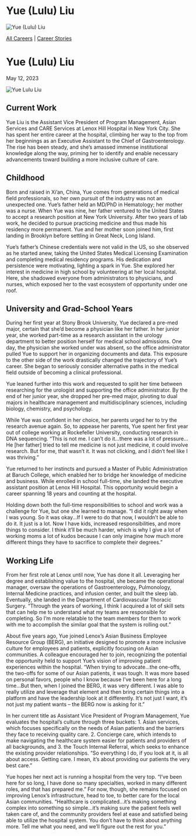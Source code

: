# Yue (Lulu) Liu

![Yue (Lulu) Liu](https://madamambition.com/wp-content/uploads/2023/04/53-scaled.jpg)

[All Careers](https://madamambition.com/category/career-stories/all-careers/) | [Career Stories](https://madamambition.com/category/career-stories/)

Yue (Lulu) Liu
==============

May 12, 2023

![Yue Lulu Liu](https://madamambition.com/wp-content/uploads/2023/04/53-scaled.jpg "Yue Lulu Liu")

Current Work
------------

Yue Liu is the Assistant Vice President of Program Management, Asian Services and CARE Services at Lenox Hill Hospital in New York City. She has spent her entire career at the hospital, climbing her way to the top from her beginnings as an Executive Assistant to the Chief of Gastroenterology. The rise has been steady, and she’s amassed immense institutional knowledge along the way, priming her to identify and enable necessary advancements toward building a more inclusive culture of care.

Childhood
---------

Born and raised in Xi’an, China, Yue comes from generations of medical field professionals, so her own pursuit of the industry was not an unexpected one. Yue’s father held an MD/PhD in Hematology; her mother was a nurse. When Yue was nine, her father ventured to the United States to accept a research position at New York University. After two years of lab work, he decided to pursue practicing medicine and thus made his residency more permanent. Yue and her mother soon joined him, first landing in Brooklyn before settling in Great Neck, Long Island.

Yue’s father’s Chinese credentials were not valid in the US, so she observed as he started anew, taking the United States Medical Licensing Examination and completing medical residency programs. His dedication and persistence were motivating, lighting a spark in Yue. She explored her interest in medicine in high school by volunteering at her local hospital. Here, she shadowed everyone from administrators to physicians, and nurses, which exposed her to the vast ecosystem of opportunity under one roof.

University and Grad-School Years
--------------------------------

During her first year at Stony Brook University, Yue declared a pre-med major, certain that she’d become a physician like her father. In her junior year, she worked part-time as a research assistant in the urology department to better position herself for medical school admissions. One day, the physician she worked under was absent, so the office administrator pulled Yue to support her in organizing documents and data. This exposure to the other side of the work drastically changed the trajectory of Yue’s career. She began to seriously consider alternative paths in the medical field outside of becoming a clinical professional.

Yue leaned further into this work and requested to split her time between researching for the urologist and supporting the office administrator. By the end of her junior year, she dropped her pre-med major, pivoting to dual majors in healthcare management and multidisciplinary sciences, including biology, chemistry, and psychology.

While Yue was confident in her choice, her parents urged her to try the research avenue again. So, to appease her parents, Yue spent her first year out of college working at Rockefeller University, conducting research in DNA sequencing. “This is not me. I can’t do it…there was a lot of pressure…He [her father] tried to tell me medicine is not just medicine, it could involve research. But for me, that wasn’t it. It was not clicking, and I didn’t feel like I was thriving.”

Yue returned to her instincts and pursued a Master of Public Administration at Baruch College, which enabled her to bridge her knowledge of medicine and business. While enrolled in school full-time, she landed the executive assistant position at Lenox Hill Hospital. This opportunity would begin a career spanning 18 years and counting at the hospital.

Holding down both the full-time responsibilities to school and work was a challenge for Yue, but one she learned to manage. “I did it right away when I was young. So it was okay…If I were to do that now, I wouldn’t be able to do it. It just is a lot. Now I have kids, increased responsibilities, and more things to consider. I think it’ll be much harder, which is why I give a lot of working moms a lot of kudos because I can only imagine how much more different things they have to sacrifice to complete their degrees.”

Working Life
------------

From her first role at Lenox until now, Yue has done it all. Leveraging her degree and establishing value to the hospital, she became the operational manager, oversaw the operations of Gastroenterology, Pulmonology, Internal Medicine practices, and infusion center, and built the sleep lab. Eventually, she landed in the Department of Cardiovascular Thoracic Surgery. “Through the years of working, I think I acquired a lot of skill sets that can help me to understand what my teams are responsible for completing. So I’m more relatable to the team members for them to work with me to accomplish the similar goal that the system is rolling out.”

About five years ago, Yue joined Lenox’s Asian Business Employee Resource Group (BERG), an initiative designed to promote a more inclusive culture for employees and patients, explicitly focusing on Asian communities. A colleague encouraged her to join, recognizing the potential the opportunity held to support Yue’s vision of improving patient experiences within the hospital. “When trying to advocate…the one-offs, the two-offs for some of our Asian patients, it was tough. It was more based on personal favors, people who I know because I’ve been here for a long time…But then, when I joined the BERG, it was very different. I was able to really utilize and leverage that element and then bring certain things into a platform and have the leadership look at it differently. It’s not just I want, it’s not just my patient wants – the BERG now is asking for it.”

In her current title as Assistant Vice President of Program Management, Yue evaluates the hospital’s culture through three buckets: 1. Asian services, which focuses specifically on the needs of Asian patients and the barriers they face to receiving quality care. 2. Concierge care, which intends to make navigating the healthcare system easier for patients and providers of all backgrounds, and 3. the Touch Internal Referral, which seeks to enhance the existing provider relationships. “So everything I do, if you look at it, is all about access. Getting care. I mean, it’s about providing our patients the very best care.”

Yue hopes her next act is running a hospital from the very top. “I’ve been here for so long, I have done so many specialties, worked in many different roles, and that has prepared me.” For now, though, she remains focused on improving Lenox’s infrastructure, head to toe, to better care for the local Asian communities. “Healthcare is complicated…it’s making something complex into something so simple…it’s making sure the patient feels well taken care of, and the community providers feel at ease and satisfied being able to utilize the hospital system. You don’t have to think about anything more. Tell me what you need, and we’ll figure out the rest for you.”
